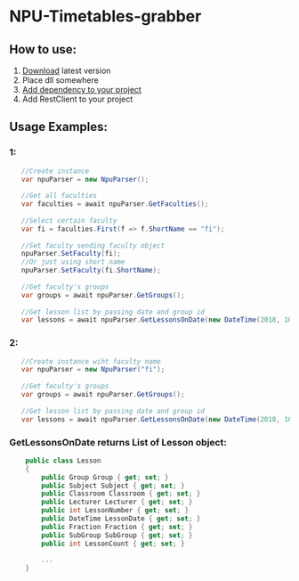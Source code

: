 # NPU-Timetables-grabber
## How to use:
1. [Download](https://github.com/matryosha/NPU-Timetables-grabber/releases/download/v0.1-beta/NpuTimetableParser.dll) latest version
2. Place dll somewhere
3. [Add dependency to your project](https://stackoverflow.com/questions/7348675/how-do-i-put-a-dll-into-my-project-visual-studio-c-sharp-2010)
4. Add RestClient to your project
## Usage Examples:
### 1:
```c#
   //Create instance
   var npuParser = new NpuParser();
   
   //Get all faculties
   var faculties = await npuParser.GetFaculties();
   
   //Select certain faculty
   var fi = faculties.First(f => f.ShortName == "fi");
   
   //Set faculty sending faculty object
   npuParser.SetFaculty(fi);
   //Or just using short name
   npuParser.SetFaculty(fi.ShortName);
   
   //Get faculty's groups
   var groups = await npuParser.GetGroups();
   
   //Get lesson list by passing date and group id
   var lessons = await npuParser.GetLessonsOnDate(new DateTime(2018, 10, 29), groups[1].ExternalId); 
```
### 2:
```c#
   //Create instance wiht faculty name
   var npuParser = new NpuParser("fi");
   
   //Get faculty's groups
   var groups = await npuParser.GetGroups();
   
   //Get lesson list by passing date and group id
   var lessons = await npuParser.GetLessonsOnDate(new DateTime(2018, 10, 29), groups[1].ExternalId);   
```
### GetLessonsOnDate returns List of Lesson object:
```c#
    public class Lesson
    {
        public Group Group { get; set; }
        public Subject Subject { get; set; }
        public Classroom Classroom { get; set; }
        public Lecturer Lecturer { get; set; }
        public int LessonNumber { get; set; }
        public DateTime LessonDate { get; set; }
        public Fraction Fraction { get; set; }
        public SubGroup SubGroup { get; set; }
        public int LessonCount { get; set; }
        
        ...
    }
```
